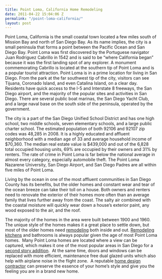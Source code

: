 ```yaml
---
title: Point Loma, California Home Remodeling
date: 2011-04-22 15:04:06 Z
permalink: "/point-loma-california/"
layout: post
---
```


Point Loma, California is the small coastal town located a few miles south of Mission Bay and north of San Diego Bay. As its name implies, the city is a small peninsula that forms a point between the Pacific Ocean and San Diego Bay. Point Loma was first discovered by the Portuguese navigator Juan Rodriguez Cabrillo in 1542 and is said to be “where California began” because it was the first landing spot of any explorer. A monument commemorating Cabrillo is located at the southern tip of Point Loma and is a popular tourist attraction. Point Loma is in a prime location for living in San Diego. From the park at the far southwest tip of the city, visitors can see Tijuana, Coronado Island, and even Catalina Island, on a clear day. Residents have quick access to the I-5 and Interstate 8 freeways, the San Diego airport, and the majority of the popular sites and activities in San Diego. There are several public boat marinas, the San Diego Yacht Club, and a large naval base on the south side of the peninsula, operated by the government.

The city is a part of the San Diego Unified School District and has one high school, two middle schools, seven elementary schools, and a large public charter school. The estimated population of both 92106 and 92107 zip codes was 48,285 in 2008. It is a highly educated and affluent neighborhood with a median age of 33 and average household income of $70,360. The median real estate value is $439,000 and out of the 6,828 total occupied housing units, 69% are occupied by their owners and 31% by renters. The rate of crime in Point Loma is far below the national average in almost every category, especially automobile theft. The Point Loma Nazarene University, San Diego Airport, and San Diego Padres are all within five miles of Point Loma.

Living by the ocean in one of the most affluent communities in San Diego County has its benefits, but the older homes and constant wear and tear of the ocean breeze can take their toll on a house. Both owners and renters need to renovate the exterior of their homes more often than an average family that lives further away from the coast. The salty air combined with the coastal moisture will quickly wear down a house’s exterior paint, any wood exposed to the air, and the roof.

The majority of the homes in the area were built between 1900 and 1960. The unique style of the homes makes it a great place to settle down, but most of the older homes need <a href="http://www.murraylampert.com/remodel/">remodeling</a> both inside and out. <a href="http://www.murraylampert.com/san-diego-kitchen-remodeling-services/">Remodeling kitchens</a> and bathrooms is always popular given the age of most Point Loma homes.  Many Point Loma homes are located where a view can be captured, which makes it one of the most popular areas in San Diego for a <a href="http://www.murraylampert.com/san-diego-second-story-addition/">second story addition</a>.  At the same time, doors and windows can be replaced with more efficient, maintenance free dual glazed units which also help with airplane noise in the flight zone.  A reputable <a href="http://www.murraylampert.com/">home design contractor</a> can preserve the essence of your home’s style and give you the feeling you are in a brand new home.
